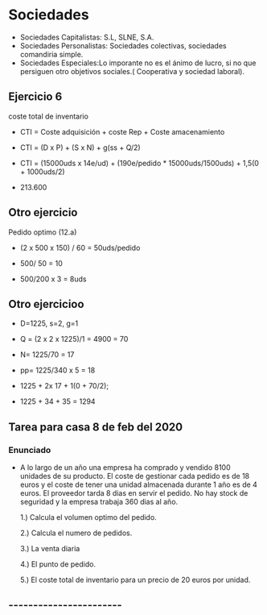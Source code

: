 # Sociedades

- Sociedades Capitalistas: S.L, SLNE, S.A.
- Sociedades Personalistas: Sociedades colectivas, sociedades comandiria simple.
- Sociedades Especiales:Lo imporante no es el ánimo de lucro, si no que persiguen otro objetivos sociales.( Cooperativa y sociedad laboral).

## Ejercicio 6

coste total de inventario

- CTI = Coste adquisición + coste Rep + Coste amacenamiento

- CTI = (D x P) + (S x N) + g(ss + Q/2)

- CTI = (15000uds x 14e/ud) + (190e/pedido \* 15000uds/1500uds) + 1,5(0 + 1000uds/2)

- 213.600

## Otro ejercicio

Pedido optimo (12.a)

- (2 x 500 x 150) / 60 = 50uds/pedido

- 500/ 50 = 10

- 500/200 x 3 = 8uds

## Otro ejercicioo

- D=1225, s=2, g=1

- Q = (2 x 2 x 1225)/1 = 4900 = 70

- N= 1225/70 = 17

- pp= 1225/340 x 5 = 18

- 1225 + 2x 17 + 1(0 + 70/2);

- 1225 + 34 + 35 = 1294

## Tarea para casa 8 de feb del 2020

### Enunciado

- A lo largo de un año una empresa ha comprado y vendido 8100 unidades de su producto. El coste de gestionar cada pedido es de 18 euros y el coste de tener una unidad almacenada durante 1 año es de 4 euros. El proveedor tarda 8 dias en servir el pedido. No hay stock de seguridad y la empresa trabaja 360 dias al año.

     1.) Calcula el volumen optimo del pedido.

     2.) Calcula el numero de pedidos.

     3.) La venta diaria

     4.) El punto de pedido.

     5.) El coste total de inventario para un precio de 20 euros por unidad.

## -----------------------


